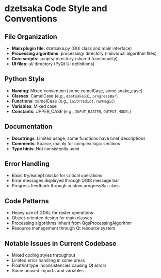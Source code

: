 # dzetsaka Code Style and Conventions

## File Organization
- **Main plugin file**: dzetsaka.py (GUI class and main interface)
- **Processing algorithms**: processing/ directory (individual algorithm files)
- **Core scripts**: scripts/ directory (shared functionality)
- **UI files**: ui/ directory (PyQt UI definitions)

## Python Style
- **Naming**: Mixed convention (some camelCase, some snake_case)
- **Classes**: CamelCase (e.g., `dzetsakaGUI`, `progressBar`)
- **Functions**: camelCase (e.g., `initPredict`, `runMagic`)
- **Variables**: Mixed case
- **Constants**: UPPER_CASE (e.g., `INPUT_RASTER`, `OUTPUT_MODEL`)

## Documentation
- **Docstrings**: Limited usage, some functions have brief descriptions
- **Comments**: Sparse, mainly for complex logic sections
- **Type hints**: Not consistently used

## Error Handling
- Basic try/except blocks for critical operations
- Error messages displayed through QGIS message bar
- Progress feedback through custom progressBar class

## Code Patterns
- Heavy use of GDAL for raster operations
- Object-oriented design for main classes
- Processing algorithms inherit from QgsProcessingAlgorithm
- Resource management through Qt resource system

## Notable Issues in Current Codebase
- Mixed coding styles throughout
- Limited error handling in some areas
- Float/int type inconsistencies causing Qt errors
- Some unused imports and variables